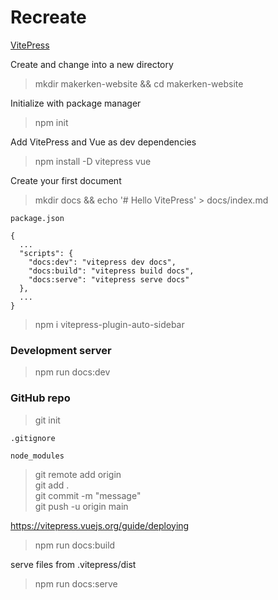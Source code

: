 # Recreate

[VitePress](https://vitepress.vuejs.org/guide/getting-started)

Create and change into a new directory
> mkdir makerken-website && cd makerken-website

Initialize with package manager
> npm init

Add VitePress and Vue as dev dependencies
> npm install -D vitepress vue

Create your first document
> mkdir docs && echo '# Hello VitePress' > docs/index.md

`package.json`
```
{
  ...
  "scripts": {
    "docs:dev": "vitepress dev docs",
    "docs:build": "vitepress build docs",
    "docs:serve": "vitepress serve docs"
  },
  ...
}
```
> npm i vitepress-plugin-auto-sidebar 

### Development server
> npm run docs:dev




### GitHub repo
> git init  

`.gitignore`
```
node_modules
```
> git remote add origin <repo>  
> git add .  
> git commit -m "message"  
> git push -u origin main  

https://vitepress.vuejs.org/guide/deploying
> npm run docs:build

serve files from .vitepress/dist 
> npm run docs:serve 